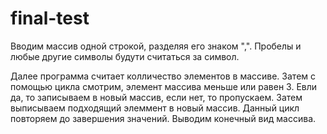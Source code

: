 # final-test
Вводим массив одной строкой, разделяя его знаком ",". Пробелы и любые другие символы будути считаться за символ.
 
Далее программа считает колличество элементов в массиве.
Затем с помощью цикла смотрим, элемент массива меньше или равен 3. Евли да, то записываем в новый массив, если нет, то пропускаем. Затем выписываем подходящий элеммент в новый массив. Данный цикл повторяем до завершения значений. Выводим конечный вид массива.
